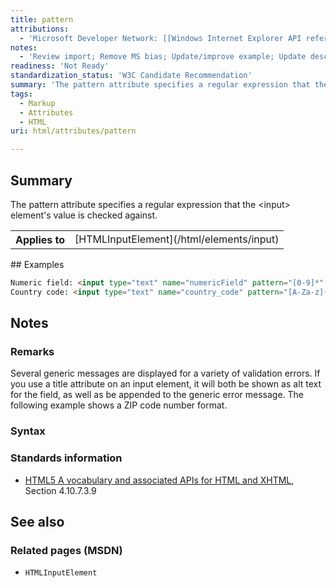 ```yaml
---
title: pattern
attributions:
  - 'Microsoft Developer Network: [[Windows Internet Explorer API reference](http://msdn.microsoft.com/en-us/library/ie/hh828809%28v=vs.85%29.aspx) Article]'
notes:
  - 'Review import; Remove MS bias; Update/improve example; Update descriptions; Fix lists & compatibility info'
readiness: 'Not Ready'
standardization_status: 'W3C Candidate Recommendation'
summary: 'The pattern attribute specifies a regular expression that the &lt;input&gt; element''s value is checked against.'
tags:
  - Markup
  - Attributes
  - HTML
uri: html/attributes/pattern

---
```

## Summary

The pattern attribute specifies a regular expression that the &lt;input&gt; element's value is checked against.

<table class="wikitable">
<tr>
<th>
Applies to

</th>
<td>
[HTMLInputElement](/html/elements/input)

</td>
</tr>
</table>
## Examples

``` html
Numeric field: <input type="text" name="numericField" pattern="[0-9]*" />
Country code: <input type="text" name="country_code" pattern="[A-Za-z]{3}" title="Three letter country code">
```

## Notes

### Remarks

Several generic messages are displayed for a variety of validation errors. If you use a title attribute on an input element, it will both be shown as alt text for the field, as well as be appended to the generic error message. The following example shows a ZIP code number format.

### Syntax

### Standards information

-   [HTML5 A vocabulary and associated APIs for HTML and XHTML](http://go.microsoft.com/fwlink/p/?linkid=221374), Section 4.10.7.3.9

## See also

### Related pages (MSDN)

-   `HTMLInputElement`
